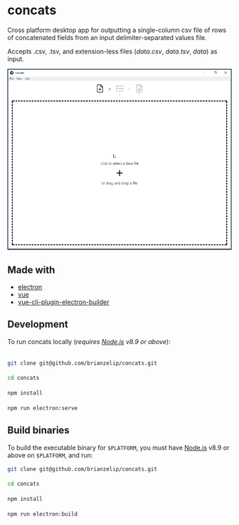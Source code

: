 # concats

Cross platform desktop app for outputting a single-column csv file of rows of concatenated fields from an input delimiter-separated values file.

Accepts .csv, .tsv, and extension-less files (_data.csv_, _data.tsv_, _data_) as input.

![demo](demo.gif)

## Made with

- [electron](https://github.com/electron/electron)
- [vue](https://github.com/vuejs/vue)
- [vue-cli-plugin-electron-builder](https://github.com/nklayman/vue-cli-plugin-electron-builder)

## Development

To run concats locally (_requires [Node.js](https://nodejs.org) v8.9 or above_):

```bash

git clone git@github.com/brianzelip/concats.git

cd concats

npm install

npm run electron:serve

```

## Build binaries

To build the executable binary for `$PLATFORM`, you must have [Node.js](https://nodejs.org) v8.9 or above on `$PLATFORM`, and run:

```bash
git clone git@github.com/brianzelip/concats.git

cd concats

npm install

npm run electron:build
```
